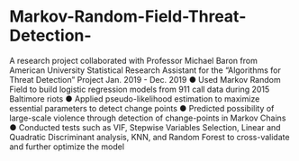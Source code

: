 # Markov-Random-Field-Threat-Detection-
A research project collaborated with Professor Michael Baron from American University
Statistical Research Assistant for the “Algorithms for Threat Detection” Project Jan. 2019 - Dec. 2019
● Used Markov Random Field to build logistic regression models from 911 call data during 2015 Baltimore riots
● Applied pseudo-likelihood estimation to maximize essential parameters to detect change points
● Predicted possibility of large-scale violence through detection of change-points in Markov Chains
● Conducted tests such as VIF, Stepwise Variables Selection, Linear and Quadratic Discriminant analysis, KNN,
and Random Forest to cross-validate and further optimize the model
